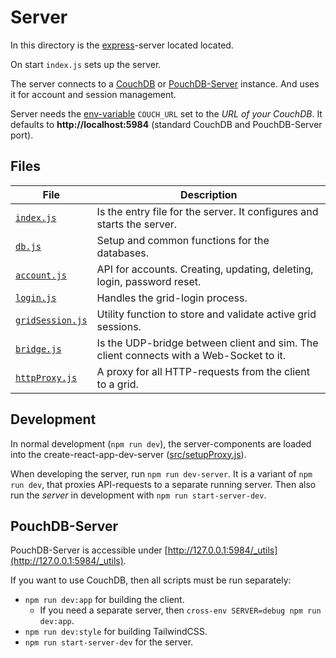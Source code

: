 # Server

In this directory is the [express](https://expressjs.com/)-server located located.

On start `index.js` sets up the server.

The server connects to a [CouchDB](https://couchdb.apache.org/) or
[PouchDB-Server](https://github.com/pouchdb/pouchdb-server) instance.
And uses it for account and session management.

Server needs the [env-variable](https://en.wikipedia.org/wiki/Environment_variable)
`COUCH_URL` set to the *URL of your CouchDB*.
It defaults to __http://localhost:5984__ (standard CouchDB and PouchDB-Server port).

## Files

File | Description
-----|-----
[`index.js`](./index.js) | Is the entry file for the server. It configures and starts the server.
[`db.js`](./db.js) | Setup and common functions for the databases.
[`account.js`](./account.js) | API for accounts. Creating, updating, deleting, login, password reset.
[`login.js`](./login.js) | Handles the grid-login process.
[`gridSession.js`](./gridSession.js) | Utility function to store and validate active grid sessions.
[`bridge.js`](./bridge.js) | Is the UDP-bridge between client and sim. The client connects with a Web-Socket to it.
[`httpProxy.js`](./httpProxy.js) | A proxy for all HTTP-requests from the client to a grid.

## Development

In normal development (`npm run dev`), the server-components are loaded into the create-react-app-dev-server ([src/setupProxy.js](../src/setupProxy.js)).

When developing the server, run `npm run dev-server`. It is a variant of `npm run dev`, that proxies API-requests to a separate running server.
Then also run the *server* in development with `npm run start-server-dev`.

## PouchDB-Server

PouchDB-Server is accessible under [http://127.0.0.1:5984/_utils](http://127.0.0.1:5984/_utils).

If you want to use CouchDB, then all scripts must be run separately:
- `npm run dev:app` for building the client.
  - If you need a separate server, then `cross-env SERVER=debug npm run dev:app`.
- `npm run dev:style` for building TailwindCSS.
- `npm run start-server-dev` for the server.
